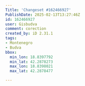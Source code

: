 ```yaml
---
Title: 'Changeset #162466927'
PublishDate: 2025-02-13T13:27:46Z
id: 162466927
user: Gisbudva
comment: corection
created_by: iD 2.31.1
tags:
- Montenegro
- Budva
bbox:
  min_lon: 18.8397792
  min_lat: 42.2878273
  max_lon: 18.8398021
  max_lat: 42.2878477

---
```


